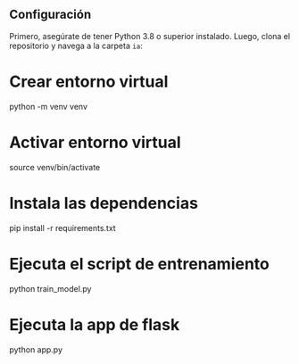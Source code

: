 ## Configuración

Primero, asegúrate de tener Python 3.8 o superior instalado. Luego, clona el repositorio y navega a la carpeta `ia`:

# Crear entorno virtual

python -m venv venv

# Activar entorno virtual

source venv/bin/activate

# Instala las dependencias

pip install -r requirements.txt

# Ejecuta el script de entrenamiento

python train_model.py

# Ejecuta la app de flask

python app.py
